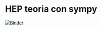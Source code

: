 # HEP teoria con sympy
[![Binder](https://mybinder.org/badge_logo.svg)](https://mybinder.org/v2/gh/moiseszeleny/HEP-teor-a-con-sympy/master)
